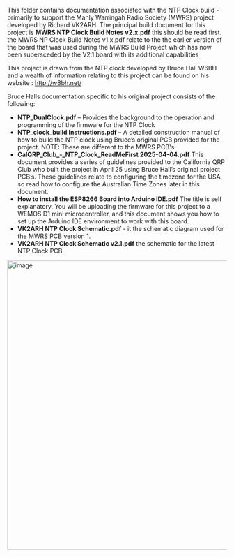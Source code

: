 This folder contains documentation associated with the NTP Clock build - primarily to support the Manly Warringah Radio Society (MWRS) project developed by Richard VK2ARH. The principal build document for this project is **MWRS NTP Clock Build Notes v2.x.pdf** this should be read first. the MWRS NP Clock Build Notes v1.x.pdf relate to the the earlier version of the board that was used during the MWRS Build Project which has now been supersceded by the V2.1 board with its additional capabilities

This project is drawn from the NTP clock developed by Bruce Hall W6BH and a wealth of information relating to this project can be found on his website : http://w8bh.net/

Bruce Halls documentation specific to his original project consists of the following:
-  **NTP_DualClock.pdf** – Provides the background to the operation and programming of the firmware for the NTP Clock
-  **NTP_clock_build Instructions.pdf** – A detailed construction manual of how to build the NTP clock using Bruce’s original PCB provided for the project. NOTE: These are different to the MWRS PCB's
-  **CalQRP_Club_-_NTP_Clock_ReadMeFirst 2025-04-04.pdf** This document provides a series of guidelines provided to the California QRP Club who built the project in April 25 using Bruce Hall’s original project PCB’s. These guidelines relate to configuring the timezone for the USA, so read how to configure the Australian Time Zones later in this document.
-  **How to install the ESP8266 Board into Arduino IDE.pdf** The title is self explanatory. You will be uploading the firmware for this project to a WEMOS D1 mini microcontroller, and this document shows you how to set up the Arduino IDE environment to work with this board.
-  **VK2ARH NTP Clock Schematic.pdf** - it the schematic diagram used for the MWRS PCB version 1.
-  **VK2ARH NTP Clock Schematic v2.1.pdf** the schematic for the latest NTP Clock PCB.

<img width="1062" height="663" alt="image" src="https://github.com/user-attachments/assets/bef09894-5b69-46a3-b74c-ee0a86f944e1" />
